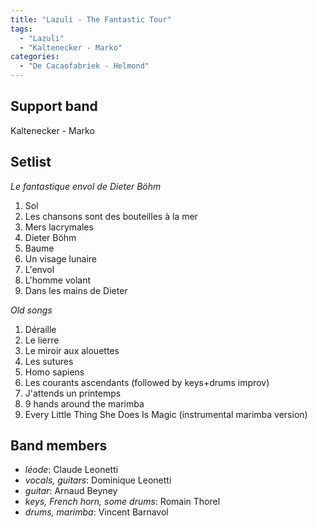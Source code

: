 ```yaml
---
title: "Lazuli - The Fantastic Tour"
tags:
  - "Lazuli"
  - "Kaltenecker - Marko"
categories:
  - "De Cacaofabriek - Helmond"
---
```

Support band
------------
Kaltenecker - Marko

Setlist
-------
_Le fantastique envol de Dieter Böhm_
1. Sol
1. Les chansons sont des bouteilles à la mer
1. Mers lacrymales
1. Dieter Böhm
1. Baume
1. Un visage lunaire
1. L'envol
1. L'homme volant
1. Dans les mains de Dieter

_Old songs_
1. Déraille
1. Le lierre
1. Le miroir aux alouettes
1. Les sutures
1. Homo sapiens
1. Les courants ascendants (followed by keys+drums improv)
1. J'attends un printemps
1. 9 hands around the marimba
1. Every Little Thing She Does Is Magic (instrumental marimba version)

Band members
------------
* _léode_: Claude Leonetti
* _vocals, guitars_: Dominique Leonetti
* _guitar_: Arnaud Beyney
* _keys, French horn, some drums_: Romain Thorel
* _drums, marimba_: Vincent Barnavol
